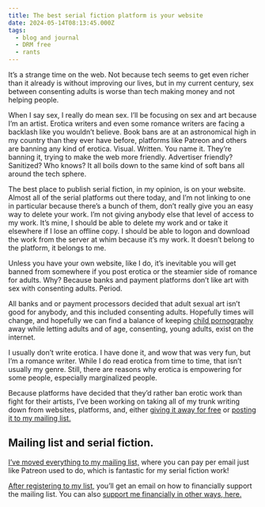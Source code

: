 ```yaml
---
title: The best serial fiction platform is your website
date: 2024-05-14T08:13:45.000Z
tags:
  - blog and journal
  - DRM free
  - rants
---
```


It’s a strange time on the web. Not because tech seems to get even richer than it already is without improving our lives, but in my current century, sex between consenting adults is worse than tech making money and not helping people.

When I say sex, I really do mean sex. I’ll be focusing on sex and art because I’m an artist. Erotica writers and even some romance writers are facing a backlash like you wouldn’t believe. Book bans are at an astronomical high in my country than they ever have before, platforms like Patreon and others are banning any kind of erotica. Visual. Written. You name it. They’re banning it, trying to make the web more friendly. Advertiser friendly? Sanitized? Who knows? It all boils down to the same kind of soft bans all around the tech sphere.

The best place to publish serial fiction, in my opinion, is on your website. Almost all of the serial platforms out there today, and I’m not linking to one in particular because there’s a bunch of them, don’t really give you an easy way to delete your work. I’m not giving anybody else that level of access to my work. It’s mine, I should be able to delete my work and or take it elsewhere if I lose an offline copy. I should be able to logon and download the work from the server at whim because it’s my work. It doesn’t belong to the platform, it belongs to me.

Unless you have your own website, like I do, it’s inevitable you will get banned from somewhere if you post erotica or the steamier side of romance for adults. Why? Because banks and payment platforms don’t like art with sex with consenting adults. Period.

All banks and or payment processors decided that adult sexual art isn’t good for anybody, and this included consenting adults. Hopefully times will change, and hopefully we can find a balance of keeping [child pornography](https://en.wikipedia.org/wiki/Child_pornography) away while letting adults and of age, consenting, young adults, exist on the internet.

I usually don’t write erotica. I have done it, and wow that was very fun, but I’m a romance writer. While I do read erotica from time to time, that isn’t usually my genre. Still, there are reasons why erotica is empowering for some people, especially marginalized people.

Because platforms have decided that they’d rather ban erotic work than fight for their artists, I’ve been working on taking all of my trunk writing down from websites, platforms, and, either [giving it away for free](/free/) or [posting it to my mailing list.](https://buttondown.com/weirdwriter)

## Mailing list and serial fiction.

[I’ve moved everything to my mailing list,](https://buttondown.com/weirdwriter) where you can pay per email just like Patreon used to do, which is fantastic for my serial fiction work!

[After registering to my list,](https://buttondown.com/weirdwriter) you’ll get an email on how to financially support the mailing list. You can also [support me financially in other ways, here.](/support/)
